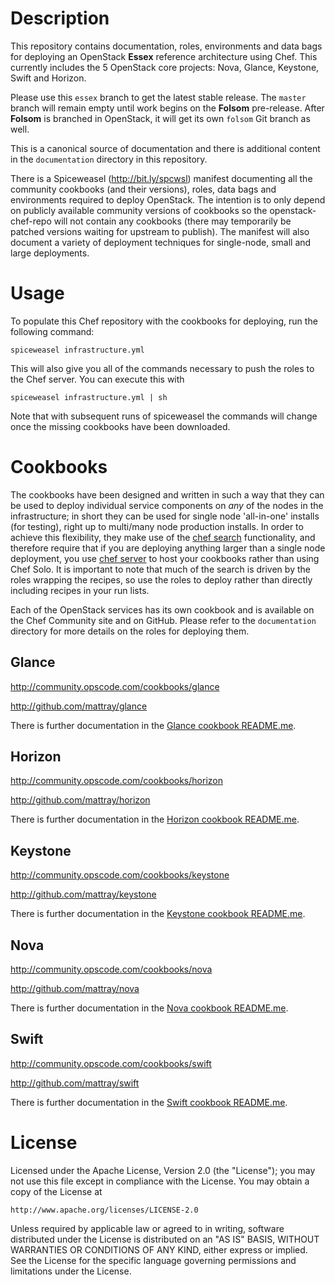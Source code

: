 Description
===========
This repository contains documentation, roles, environments and data bags for deploying an OpenStack **Essex** reference architecture using Chef. This currently includes the 5 OpenStack core projects: Nova, Glance, Keystone, Swift and Horizon.

Please use this `essex` branch to get the latest stable release. The `master` branch will remain empty until work begins on the **Folsom** pre-release. After **Folsom** is branched in OpenStack, it will get its own `folsom` Git branch as well.

This is a canonical source of documentation and there is additional content in the `documentation` directory in this repository.

There is a Spiceweasel (http://bit.ly/spcwsl) manifest documenting all the community cookbooks (and their versions), roles, data bags and environments required to deploy OpenStack. The intention is to only depend on publicly available community versions of cookbooks so the openstack-chef-repo will not contain any cookbooks (there may temporarily be patched versions waiting for upstream to publish). The manifest will also document a variety of deployment techniques for single-node, small and large deployments.

Usage
=====
To populate this Chef repository with the cookbooks for deploying, run the following command:

```
spiceweasel infrastructure.yml
```

This will also give you all of the commands necessary to push the roles to the Chef server. You can execute this with

```
spiceweasel infrastructure.yml | sh
```

Note that with subsequent runs of spiceweasel the commands will change once the missing cookbooks have been downloaded.

Cookbooks
=========
The cookbooks have been designed and written in such a way that they can be used to deploy individual service components on _any_ of the nodes in the infrastructure; in short they can be used for single node 'all-in-one' installs (for testing), right up to multi/many node production installs. In order to achieve this flexibility, they make use of the [chef search](http://wiki.opscode.com/display/chef/Search) functionality, and therefore require that if you are deploying anything larger than a single node deployment, you use [chef server](http://wiki.opscode.com/display/chef/Chef+Server) to host your cookbooks rather than using Chef Solo. It is important to note that much of the search is driven by the roles wrapping the recipes, so use the roles to deploy rather than directly including recipes in your run lists.

Each of the OpenStack services has its own cookbook and is available on the Chef Community site and on GitHub. Please refer to the `documentation` directory for more details on the roles for deploying them.

Glance
------
http://community.opscode.com/cookbooks/glance

http://github.com/mattray/glance

There is further documentation in the [Glance cookbook README.me](http://github.com/mattray/glance/blob/essex/README.md).

Horizon
--------
http://community.opscode.com/cookbooks/horizon

http://github.com/mattray/horizon

There is further documentation in the [Horizon cookbook README.me](http://github.com/mattray/horizon/blob/essex/README.md).

Keystone
--------
http://community.opscode.com/cookbooks/keystone

http://github.com/mattray/keystone

There is further documentation in the [Keystone cookbook README.me](http://github.com/mattray/keystone/blob/essex/README.md).

Nova
----
http://community.opscode.com/cookbooks/nova

http://github.com/mattray/nova

There is further documentation in the [Nova cookbook README.me](http://github.com/mattray/nova/blob/essex/README.md).

Swift
-----
http://community.opscode.com/cookbooks/swift

http://github.com/mattray/swift

There is further documentation in the [Swift cookbook README.me](http://github.com/mattray/swift/blob/essex/README.md).

License
=======
Licensed under the Apache License, Version 2.0 (the "License");
you may not use this file except in compliance with the License.
You may obtain a copy of the License at

    http://www.apache.org/licenses/LICENSE-2.0

Unless required by applicable law or agreed to in writing, software
distributed under the License is distributed on an "AS IS" BASIS,
WITHOUT WARRANTIES OR CONDITIONS OF ANY KIND, either express or implied.
See the License for the specific language governing permissions and
limitations under the License.
